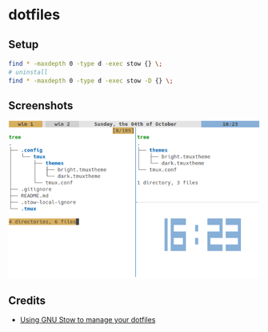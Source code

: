# dotfiles

## Setup

```sh
find * -maxdepth 0 -type d -exec stow {} \;
# uninstall
find * -maxdepth 0 -type d -exec stow -D {} \;
```

## Screenshots

![screenshot](https://raw.githubusercontent.com/kimat/images/master/tmux.png)

## Credits

- [Using GNU Stow to manage your dotfiles](http://brandon.invergo.net/news/2012-05-26-using-gnu-stow-to-manage-your-dotfiles.html)
